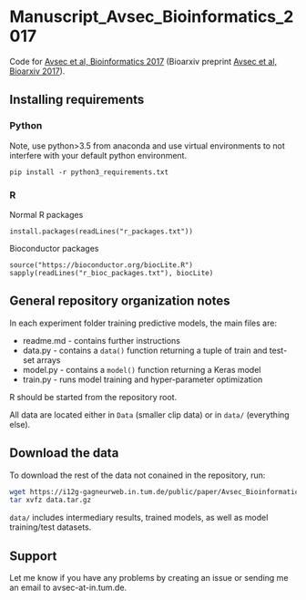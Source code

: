 # Manuscript_Avsec_Bioinformatics_2017

Code for [Avsec et al, Bioinformatics 2017](https://doi.org/10.1093/bioinformatics/btx727) (Bioarxiv preprint [Avsec et al, Bioarxiv 2017](https://doi.org/10.1101/165183)).

## Installing requirements

### Python

Note, use python>3.5 from anaconda and use virtual environments to not interfere with your default python environment.

```{python}
pip install -r python3_requirements.txt
```

### R

Normal R packages

```{r}
install.packages(readLines("r_packages.txt"))
```

Bioconductor packages

```{r}
source("https://bioconductor.org/biocLite.R")
sapply(readLines("r_bioc_packages.txt"), biocLite)
```

## General repository organization notes

In each experiment folder training predictive models, the main files are:

- readme.md - contains further instructions
- data.py - contains a `data()` function returning a tuple of train and test-set arrays
- model.py - contains a `model()` function returning a Keras model
- train.py - runs model training and hyper-parameter optimization

R should be started from the repository root.

All data are located either in `Data` (smaller clip data) or in `data/` (everything else).

## Download the data

To download the rest of the data not conained in the repository, run:

```bash
wget https://i12g-gagneurweb.in.tum.de/public/paper/Avsec_Bioinformatics_2017/data.tar.gz
tar xvfz data.tar.gz
```

`data/` includes intermediary results, trained models, as well as model training/test datasets.

## Support

Let me know if you have any problems by creating an issue or sending me an email to avsec-at-in.tum.de.
